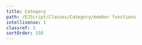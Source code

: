 ```yaml
---
title: Category
path: /EJScript/Classes/Category/member functions
intellisense: 1
classref: 1
sortOrder: 150
---
```





